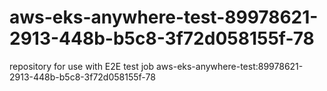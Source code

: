 # aws-eks-anywhere-test-89978621-2913-448b-b5c8-3f72d058155f-78
repository for use with E2E test job aws-eks-anywhere-test:89978621-2913-448b-b5c8-3f72d058155f-78
